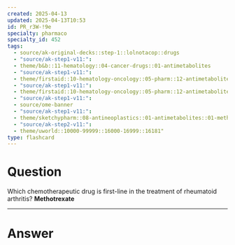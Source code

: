 ```yaml
---
created: 2025-04-13
updated: 2025-04-13T10:53
id: PR_r3W-!9e
specialty: pharmaco
specialty_id: 452
tags:
  - source/ak-original-decks::step-1::lolnotacop::drugs
  - "source/ak-step1-v11:": 
  - theme/b&b::11-hematology::04-cancer-drugs::01-antimetabolites
  - "source/ak-step1-v11:": 
  - theme/firstaid::10-hematology-oncology::05-pharm::12-antimetabolites
  - "source/ak-step1-v11:": 
  - theme/firstaid::10-hematology-oncology::05-pharm::12-antimetabolites::pyrimidine-synthesis-inhibitors::methotrexate
  - "source/ak-step1-v11:": 
  - source/ome-banner
  - "source/ak-step1-v11:": 
  - theme/sketchypharm::08-antineoplastics::01-antimetabolites::01-methotrexate,-leucovorin,-5-fluorouracil,-hydroxyurea
  - "source/ak-step2-v11:": 
  - theme/uworld::10000-99999::16000-16999::16181"
type: flashcard
---
```


# Question
Which chemotherapeutic drug is first-line in the treatment of rheumatoid arthritis?   **Methotrexate**

---

# Answer
